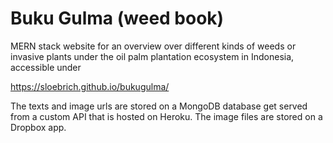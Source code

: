 # Buku Gulma (weed book)
MERN stack website for an overview over different kinds of weeds or invasive plants under the oil palm plantation ecosystem in Indonesia, accessible under 

https://sloebrich.github.io/bukugulma/ 

The texts and image urls are stored on a MongoDB database get served from a custom API that is hosted on Heroku. 
The image files are stored on a Dropbox app. 
